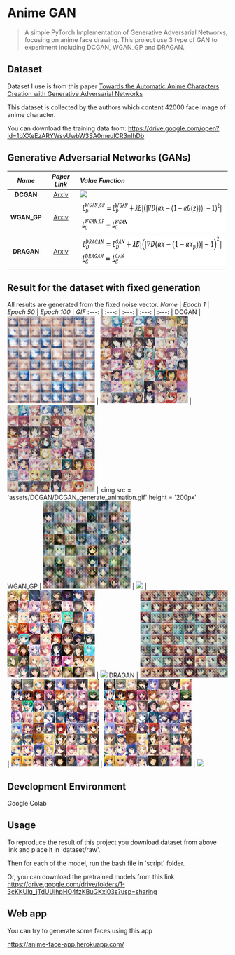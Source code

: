 # Anime GAN
> A simple PyTorch Implementation of  Generative Adversarial Networks, focusing on anime face drawing.
This project use 3 type of GAN to experiment including DCGAN, WGAN_GP and DRAGAN.

## Dataset
Dataset I use is from this paper [Towards the Automatic Anime Characters Creation with Generative Adversarial Networks](https://arxiv.org/abs/1708.05509)

This dataset is collected by the authors which content 42000 face image of anime character.

You can download the training data from: https://drive.google.com/open?id=1bXXeEzARYWsvUwbW3SA0meulCR3nIhDb

## Generative Adversarial Networks (GANs)
*Name* | *Paper Link* | *Value Function*
:---: | :---: | :--- |
**DCGAN** | [Arxiv](https://arxiv.org/abs/1511.06434) | <img src = 'assets/DCGAN/DCGAN.png' height = '70px'>
**WGAN_GP**| [Arxiv](https://arxiv.org/abs/1704.00028) | <img src = 'assets/WGAN_GP/WGAN_GP.png' height = '70px'>
**DRAGAN**| [Arxiv](https://arxiv.org/abs/1705.07215) | <img src = 'assets/DRAGAN/DRAGAN.png' height = '70px'>

## Result for the dataset with fixed generation
All results are generated from the fixed noise vector.
*Name* | *Epoch 1* | *Epoch 50* | *Epoch 100* | *GIF*
:---: | :---: | :---: | :---: | :---: |
DCGAN | <img src = 'assets/DCGAN/DCGAN_epoch001.png' height = '200px'> | <img src = 'assets/DCGAN/DCGAN_epoch050.png' height = '200px'> | <img src = 'assets/DCGAN/DCGAN_epoch100.png' height = '200px'> | <img src = 'assets/DCGAN/DCGAN_generate_animation.gif' height = '200px'
WGAN_GP | <img src = 'assets/WGAN_GP/WGAN_GP_epoch001.png' height = '200px'> | <img src = 'assets/WGAN_GP/WGAN_GP_epoch050png' height = '200px'> | <img src = 'assets/WGAN_GP/WGAN_GP_epoch100.png' height = '200px'> | <img src = 'assets/WGAN_GP/WGAN_GP_generate_animation.gif' height = '200px'>
DRAGAN | <img src = 'assets/DRAGAN/DRAGAN_epoch001.png' height = '200px'> | <img src = 'assets/DRAGAN/DRAGAN_epoch050.png' height = '200px'> | <img src = 'assets/DRAGAN/DRAGAN_epoch100.png' height = '200px'> | <img src = 'assets/DRGAN/DRAGAN_generate_animation.gif' height = '200px'>

## Development Environment
Google Colab

## Usage
To reproduce the result of this project you download dataset from above link and place it in 'dataset/raw'.

Then for each of the model, run the bash file in 'script' folder.

Or, you can download the pretrained models from this link https://drive.google.com/drive/folders/1-3cKKUlq_jTdUUIhpHO4fzKBuGKxi03s?usp=sharing

## Web app
You can try to generate some faces using this app

https://anime-face-app.herokuapp.com/
